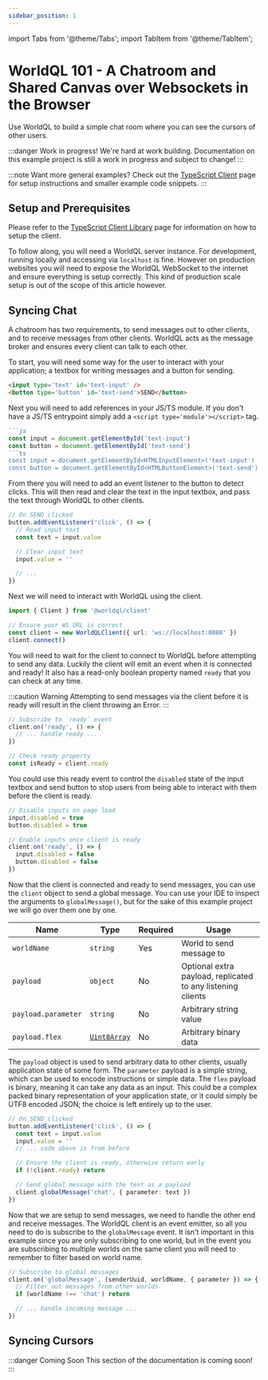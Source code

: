 ```yaml
---
sidebar_position: 1
---
```

import Tabs from '@theme/Tabs';
import TabItem from '@theme/TabItem';

# WorldQL 101 - A Chatroom and Shared Canvas over Websockets in the Browser

Use WorldQL to build a simple chat room where you can see the cursors of other users.

:::danger Work in progress!
We're hard at work building. Documentation on this example project is still a work in progress and subject to change!
:::

:::note
Want more general examples? Check out the [TypeScript Client](../client-libraries/typescript.md) page for setup
instructions and smaller example code snippets.
:::

## Setup and Prerequisites
Please refer to the [TypeScript Client Library](../client-libraries/typescript.md#installation-and-setup) page
for information on how to setup the client.

To follow along, you will need a WorldQL server instance. For development, running locally and accessing via `localhost`
is fine. However on production websites you will need to expose the WorldQL WebSocket to the internet and ensure everything
is setup correctly. This kind of production scale setup is out of the scope of this article however.

## Syncing Chat
A chatroom has two requirements, to send messages out to other clients, and to receive messages from other clients. WorldQL acts as
the message broker and ensures every client can talk to each other.

To start, you will need some way for the user to interact with your application; a textbox for writing messages and a button for sending.
```html
<input type='text' id='text-input' />
<button type='button' id='text-send'>SEND</button>
```

Next you will need to add references in your JS/TS module. If you don't have a JS/TS entrypoint simply add a
`<script type='module'></script>` tag.

```md codetabs
```js
const input = document.getElementById('text-input')
const button = document.getElementById('text-send')
```ts
const input = document.getElementById<HTMLInputElement>('text-input')
const button = document.getElementById<HTMLButtonElement>('text-send')
```

From there you will need to add an event listener to the button to detect clicks. This will then read and clear the text in the input
textbox, and pass the text through WorldQL to other clients.
```ts
// On SEND clicked
button.addEventListener('click', () => {
  // Read input text
  const text = input.value

  // Clear input text
  input.value = ''

  // ...
})
```

Next we will need to interact with WorldQL using the client.
```ts
import { Client } from '@worldql/client'

// Ensure your WS URL is correct
const client = new WorldQLClient({ url: 'ws://localhost:8080' })
client.connect()
```

You will need to wait for the client to connect to WorldQL before attempting to send any data. Luckily the client will emit an event
when it is connected and ready! It also has a read-only boolean property named `ready` that you can check at any time.

:::caution Warning
Attempting to send messages via the client before it is ready will result in the client throwing an Error.
:::

```ts
// Subscribe to `ready` event
client.on('ready', () => {
  // ... handle ready ...
})

// Check ready property
const isReady = client.ready
```

You could use this ready event to control the `disabled` state of the input textbox and send button to stop users from being able
to interact with them before the client is ready.

```ts
// Disable inputs on page load
input.disabled = true
button.disabled = true

// Enable inputs once client is ready
client.on('ready', () => {
  input.disabled = false
  button.disabled = false
})
```

Now that the client is connected and ready to send messages, you can use the `client` object to send a global message. You can use
your IDE to inspect the arguments to `globalMessage()`, but for the sake of this example project we will go over them one by one.

| Name | Type | Required | Usage |
| - | - | - | - |
| `worldName` | `string` | Yes | World to send message to |
| `payload` | `object` | No | Optional extra payload, replicated to any listening clients |
| `payload.parameter` | `string` | No | Arbitrary string value |
| `payload.flex` | [`Uint8Array`](https://developer.mozilla.org/en-US/docs/Web/JavaScript/Reference/Global_Objects/Uint8Array) | No | Arbitrary binary data |

The `payload` object is used to send arbitrary data to other clients, usually application state of some form. The `parameter`
payload is a simple string, which can be used to encode instructions or simple data. The `flex` payload is binary, meaning it
can take any data as an input. This could be a complex packed binary representation of your application state, or it could simply
be UTF8 encoded JSON; the choice is left entirely up to the user.

```ts
// On SEND clicked
button.addEventListener('click', () => {
  const text = input.value
  input.value = ''
  // ... code above is from before

  // Ensure the client is ready, otherwise return early
  if (!client.ready) return

  // Send global message with the text as a payload
  client.globalMessage('chat', { parameter: text })
})
```

<!-- TODO: Subscribe to world -->

Now that we are setup to send messages, we need to handle the other end and receive messages. The WorldQL client is an event emitter, so
all you need to do is subscribe to the `globalMessage` event. It isn't important in this example since you are only subscribing to one
world, but in the event you are subscribing to multiple worlds on the same client you will need to remember to filter based on world name.

```ts
// Subscribe to global messages
client.on('globalMessage', (senderUuid, worldName, { parameter }) => {
  // Filter out messages from other worlds
  if (worldName !== 'chat') return

  // ... handle incoming message ...
})
```

## Syncing Cursors
:::danger Coming Soon
This section of the documentation is coming soon!
:::

<!-- ## Example Project -->
<!-- TODO: Link src and hosted version of React example project -->
